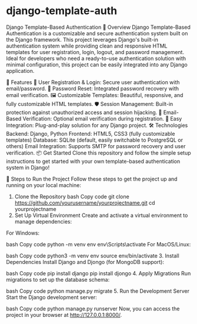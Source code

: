 # django-template-auth
Django Template-Based Authentication
🌟 Overview
Django Template-Based Authentication is a customizable and secure authentication system built on the Django framework. This project leverages Django's built-in authentication system while providing clean and responsive HTML templates for user registration, login, logout, and password management. Ideal for developers who need a ready-to-use authentication solution with minimal configuration, this project can be easily integrated into any Django application.

🚀 Features
🔐 User Registration & Login: Secure user authentication with email/password.
🔄 Password Reset: Integrated password recovery with email verification.
🖼️ Customizable Templates: Beautiful, responsive, and fully customizable HTML templates.
🛡️ Session Management: Built-in protection against unauthorized access and session hijacking.
📧 Email-Based Verification: Optional email verification during registration.
🧩 Easy Integration: Plug-and-play solution for any Django project.
🛠️ Technologies
Backend: Django, Python
Frontend: HTML5, CSS3 (fully customizable templates)
Database: SQLite (default, easily switchable to PostgreSQL or others)
Email Integration: Supports SMTP for password recovery and user verification.
📦 Get Started
Clone this repository and follow the simple setup instructions to get started with your own template-based authentication system in Django!

🚀 Steps to Run the Project
Follow these steps to get the project up and running on your local machine:

1. Clone the Repository
bash
Copy code
git clone https://github.com/yourusername/yourprojectname.git
cd yourprojectname
2. Set Up Virtual Environment
Create and activate a virtual environment to manage dependencies:

For Windows:

bash
Copy code
python -m venv env
env\Scripts\activate
For MacOS/Linux:

bash
Copy code
python3 -m venv env
source env/bin/activate
3. Install Dependencies
Install Django and Djongo (for MongoDB support):

bash
Copy code
pip install django
pip install djongo
4. Apply Migrations
Run migrations to set up the database schema:

bash
Copy code
python manage.py migrate
5. Run the Development Server
Start the Django development server:

bash
Copy code
python manage.py runserver
Now, you can access the project in your browser at http://127.0.0.1:8000/.

